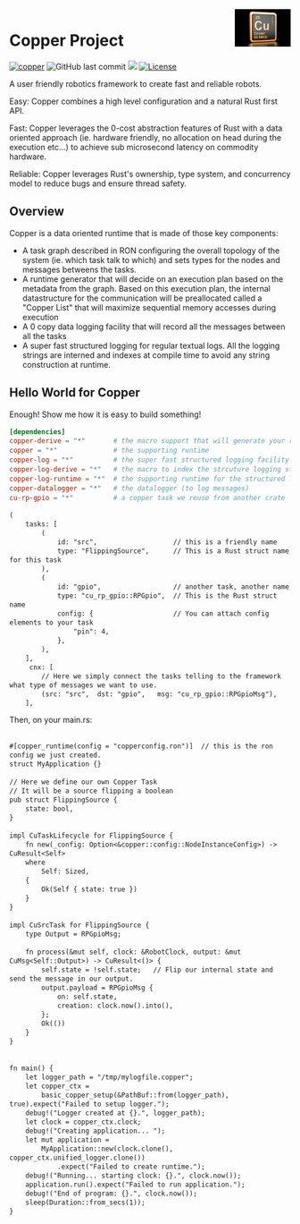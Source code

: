 <img align="right" width="100" src="https://github.com/copper-project/copper-rs/blob/master/doc/static/cu29.jpg?raw=true" alt="logo"/>

# Copper Project

[![copper](https://github.com/gbin/copper-project/actions/workflows/general.yml/badge.svg)](https://github.com/gbin/copper-project/actions/workflows/general.yml)
![GitHub last commit](https://img.shields.io/github/last-commit/gbin/copper-project)
![](https://img.shields.io/badge/Rust-1.79+-orange.svg)
[![License](https://img.shields.io/badge/License-Apache_2.0-blue.svg)](https://opensource.org/licenses/Apache-2.0)

A user friendly robotics framework to create fast and reliable robots.

Easy: Copper combines a high level configuration and a natural Rust first API.

Fast: Copper leverages the 0-cost abstraction features of Rust with a data oriented approach (ie. hardware friendly, no
allocation on head during the execution etc...) to achieve sub microsecond latency on commodity hardware.

Reliable: Copper leverages Rust's ownership, type system, and concurrency model to reduce bugs and ensure thread safety.


## Overview

Copper is a data oriented runtime that is made of those key components:

* A task graph described in RON configuring the overall topology of the system (ie. which task talk to which) and sets
  types for the nodes and messages betweens the tasks.
* A runtime generator that will decide on an execution plan based on the metadata from the graph. Based on this
  execution plan, the internal datastructure for the communication will be preallocated called a "Copper List" that will
  maximize sequential memory accesses during execution
* A 0 copy data logging facility that will record all the messages between all the tasks
* A super fast structured logging for regular textual logs. All the logging strings are interned and indexes at compile
  time to avoid any string construction at runtime.

## Hello World for Copper

Enough! Show me how it is easy to build something!

```toml
[dependencies]
copper-derive = "*"       # the macro support that will generate your robot runtime at compile time
copper = "*"              # the supporting runtime
copper-log = "*"          # the super fast structured logging facility
copper-log-derive = "*"   # the macro to index the strcuture logging statements at compile time
copper-log-runtime = "*"  # the supporting runtime for the structured logging
copper-datalogger = "*"   # the datalogger (to log messages)
cu-rp-gpio = "*"          # a copper task we reuse from another crate
```

```RON
(
    tasks: [
        (
            id: "src",                   // this is a friendly name
            type: "FlippingSource",      // This is a Rust struct name for this task
        ),
        (
            id: "gpio",                  // another task, another name
            type: "cu_rp_gpio::RPGpio",  // This is the Rust struct name
            config: {                    // You can attach config elements to your task
                "pin": 4,
            },
        ),
    ],
     cnx: [
        // Here we simply connect the tasks telling to the framework what type of messages we want to use. 
        (src: "src",  dst: "gpio",   msg: "cu_rp_gpio::RPGpioMsg"),
    ],    
```

Then, on your main.rs:

```rust,no_run

#[copper_runtime(config = "copperconfig.ron")]  // this is the ron config we just created.
struct MyApplication {}

// Here we define our own Copper Task
// It will be a source flipping a boolean
pub struct FlippingSource {
    state: bool,
}

impl CuTaskLifecycle for FlippingSource {
    fn new(_config: Option<&copper::config::NodeInstanceConfig>) -> CuResult<Self>
    where
        Self: Sized,
    {
        Ok(Self { state: true })
    }
}

impl CuSrcTask for FlippingSource {
    type Output = RPGpioMsg;

    fn process(&mut self, clock: &RobotClock, output: &mut CuMsg<Self::Output>) -> CuResult<()> {
        self.state = !self.state;   // Flip our internal state and send the message in our output.
        output.payload = RPGpioMsg {
            on: self.state,
            creation: clock.now().into(),
        };
        Ok(())
    }
}


fn main() {
    let logger_path = "/tmp/mylogfile.copper";
    let copper_ctx =
        basic_copper_setup(&PathBuf::from(logger_path), true).expect("Failed to setup logger.");
    debug!("Logger created at {}.", logger_path);
    let clock = copper_ctx.clock;
    debug!("Creating application... ");
    let mut application =
        MyApplication::new(clock.clone(), copper_ctx.unified_logger.clone())
            .expect("Failed to create runtime.");
    debug!("Running... starting clock: {}.", clock.now());
    application.run().expect("Failed to run application.");
    debug!("End of program: {}.", clock.now());
    sleep(Duration::from_secs(1));
}

```